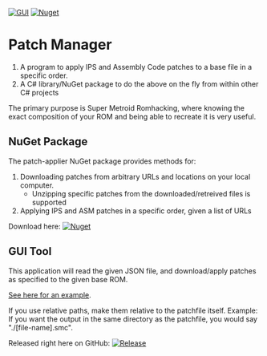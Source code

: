[![GUI](https://img.shields.io/github/v/release/K-Fitzpatrick/patch-manager)](https://github.com/K-Fitzpatrick/patch-manager/releases)
[![Nuget](https://img.shields.io/nuget/v/patch-applier)](https://www.nuget.org/packages/patch-applier/)

# Patch Manager
1. A program to apply IPS and Assembly Code patches to a base file in a specific order.
1. A C# library/NuGet package to do the above on the fly from within other C# projects

The primary purpose is Super Metroid Romhacking, where knowing the exact composition of your ROM and being able to recreate it is very useful.

## NuGet Package
The patch-applier NuGet package provides methods for:

1. Downloading patches from arbitrary URLs and locations on your local computer.
    - Unzipping specific patches from the downloaded/retreived files is supported
1. Applying IPS and ASM patches in a specific order, given a list of URLs

Download here: [![Nuget](https://img.shields.io/nuget/v/patch-applier)](https://www.nuget.org/packages/patch-applier/)

## GUI Tool
This application will read the given JSON file, and download/apply patches as specified to the given base ROM.

[See here for an example](patchfile.json).

If you use relative paths, make them relative to the patchfile itself. Example: If you want the output in the same directory as the patchfile, you would say "./[file-name].smc".

Released right here on GitHub: [![Release](https://img.shields.io/github/v/release/K-Fitzpatrick/patch-manager)](https://github.com/K-Fitzpatrick/patch-manager/releases)
